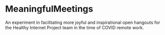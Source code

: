 # MeaningfulMeetings

An experiment in facilitating more joyful and inspirational open hangouts for the Healthy Internet Project team in the time of COVID remote work.
